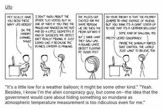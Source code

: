 [Ufo](https://xkcd.com/2156)

![Ufo](./random_comic.png)

"It's a little low for a weather balloon; it might be some other kind." "Yeah. Besides, I know I'm the alien conspiracy guy, but come on--the idea that the government would care about hiding something so mundane as atmospheric temperature measurement is too ridiculous even for me."

